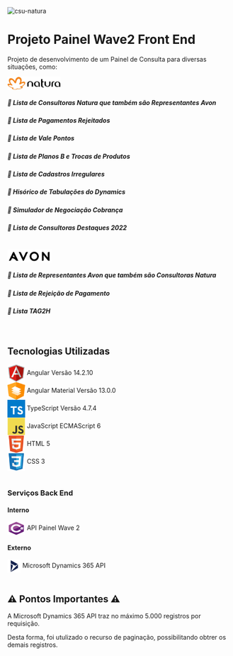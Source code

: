 ![csu-natura](https://user-images.githubusercontent.com/96271597/231229521-2c11df64-4fe6-4811-a9bd-0e459dc07399.png)


# Projeto Painel Wave2 Front End

Projeto de desenvolvimento de um Painel de Consulta para diversas situações, como:

<img align="center" alt="Hugo-CSharp" height="30" width="120" src="https://github.com/18216878/18216878/blob/master/revendedora-natura-cadastro.png?raw=true">

##### 📝 Lista de Consultoras Natura que também são Representantes Avon
##### 📝 Lista de Pagamentos Rejeitados
##### 📝 Lista de Vale Pontos
##### 📝 Lista de Planos B e Trocas de Produtos
##### 📝 Lista de Cadastros Irregulares
##### 📝 Hisórico de Tabulações do Dynamics
##### 📝 Simulador de Negociação Cobrança
##### 📝 Lista de Consultoras Destaques 2022
<br>

<img align="center" alt="Hugo-CSharp" height="30" width="100" src="https://github.com/18216878/18216878/blob/master/avon.png?raw=true">

##### 📝 Lista de Representantes Avon que também são Consultoras Natura
##### 📝 Lista de Rejeição de Pagamento
##### 📝 Lista TAG2H

<br>

## Tecnologias Utilizadas

<div style="display: inline-block">
  <img align="center" alt="Hugo-Angular" height="40" width="40" src="https://github.com/18216878/18216878/blob/master/angularjs-original.svg?raw=true">
  Angular Versão 14.2.10
</div>
<br>

<div style="display: inline-block">
  <img align="center" alt="Hugo-Css3" height="40" width="40" src="https://github.com/18216878/18216878/blob/master/angular-material.png?raw=true">
  Angular Material Versão 13.0.0
</div>
<br>

<div style="display: inline-block">
  <img align="center" alt="Hugo-Bootstrap" height="40" width="40" src="https://github.com/hugo-nascimento/hugo-nascimento/blob/master/typescript-2.svg?raw=true">
  TypeScript Versão 4.7.4
</div>
<br>
<div style="display: inline-block">
  <img align="center" alt="Hugo-Js" height="40" width="40" src="https://github.com/hugo-nascimento/hugo-nascimento/blob/master/javascript-original.svg?raw=true">
  JavaScript ECMAScript 6
</div>
<br>
<div style="display: inline-block">
  <img align="center" alt="Hugo-Html5" height="40" width="40" src="https://github.com/hugo-nascimento/hugo-nascimento/blob/master/html5-original.svg?raw=true">
  HTML 5
</div>
<br>
<div style="display: inline-block">
  <img align="center" alt="Hugo-Css3" height="40" width="40" src="https://github.com/hugo-nascimento/hugo-nascimento/blob/master/css3-original.svg?raw=true">
  CSS 3
</div>
<br>
<br>


### Serviços Back End

#### Interno

<div style="display: inline-block">
  <img align="center" alt="Hugo-CSharp" height="30" width="40" src="https://github.com/18216878/18216878/blob/master/csharp-original.svg?raw=true">
  API Painel Wave 2
</div>
<br>


#### Externo

<div style="display: inline-block">
  <img align="center" alt="Hugo-Swagger" height="30" width="30" src="https://github.com/18216878/18216878/blob/master/dynamics-original.png?raw=true">
  Microsoft Dynamics 365 API
</div>
<br/>

<br>

## ⚠️ Pontos Importantes ⚠️

<p>A Microsoft Dynamics 365 API traz no máximo 5.000 registros por requisição.</p>
<p>Desta forma, foi utulizado o recurso de paginação, possibilitando obtrer os demais registros.</p>

